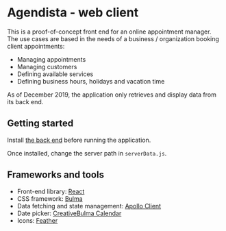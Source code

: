# Agendista - web client

This is a proof-of-concept front end for an online appointment manager. The use cases are based in 
the needs of a business / organization booking client appointments:
* Managing appointments
* Managing customers
* Defining available services
* Defining business hours, holidays and vacation time

As of December 2019, the application only retrieves and display data from its back end.

## Getting started

Install [the back end](https://github.com/pereyragamboa/agendista.back) before running the application. 

Once installed, change the server path in `serverData.js`.

## Frameworks and tools 

* Front-end library: [React](https://github.com/facebook/create-react-app)
* CSS framework: [Bulma](https://bulma.io/)
* Data fetching and state management: [Apollo Client](https://www.apollographql.com/docs/react/)
* Date picker: [CreativeBulma Calendar](https://creativebulma.net/product/calendar)
* Icons: [Feather](https://feathericons.com/)
